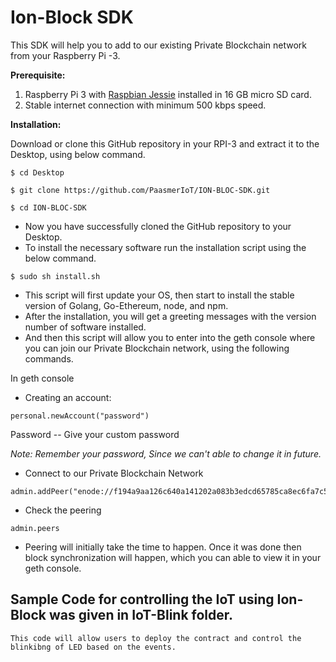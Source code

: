 # Ion-Block SDK 

This SDK will help you to add to our existing Private Blockchain network from your Raspberry Pi -3.

**Prerequisite:**

1. Raspberry Pi 3 with [Raspbian Jessie](https://www.raspberrypi.org/downloads/raspbian/) installed in 16 GB micro SD card.
2. Stable internet connection with minimum 500 kbps speed.

**Installation:**

Download or clone this GitHub repository in your RPI-3 and extract it to the Desktop, using below command.

```
$ cd Desktop

$ git clone https://github.com/PaasmerIoT/ION-BLOC-SDK.git

$ cd ION-BLOC-SDK
```

- Now you have successfully cloned the GitHub repository to your Desktop.
- To install the necessary software run the installation script using the below command.

```
$ sudo sh install.sh
```

- This script will first update your OS, then start to install the stable version of Golang, Go-Ethereum, node, and npm.
- After the installation, you will get a greeting messages with the version number of software installed.
- And then this script will allow you to enter into the geth console where you can join our Private Blockchain network, using the following commands.

In geth console 

* Creating an account:

```
personal.newAccount("password")              
```

Password -- Give your custom password 

*Note: Remember your password, Since we can't able to change it in future.*
 
- Connect to our Private Blockchain Network 

```
admin.addPeer("enode://f194a9aa126c640a141202a083b3edcd65785ca8ec6fa7c5d77065ef918c6a01d49512147826c11d2c60f6c1551eb5a120c33a16fb0c31f0879d582a4c247c7b@54.214.225.10:30303")
```

- Check the peering 

```
admin.peers
```

- Peering will initially take the time to happen. Once it was done then block synchronization will happen, which you can able to view it in your geth console.

## Sample Code for controlling the IoT using Ion-Block was given in IoT-Blink folder.
    This code will allow users to deploy the contract and control the blinkibng of LED based on the events.
